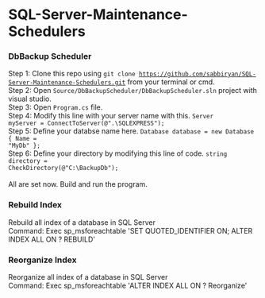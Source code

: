 # SQL-Server-Maintenance-Schedulers

### DbBackup Scheduler
Step 1: Clone this repo using <code>git clone https://github.com/sabbiryan/SQL-Server-Maintenance-Schedulers.git</code> from your terminal or cmd.<br/>
Step 2: Open <code>Source/DbBackupScheduler/DbBackupScheduler.sln</code> project with visual studio. <br/>
Step 3: Open <code>Program.cs</code> file. <br/>
Step 4: Modify this line with your server name with this. <code>Server myServer = ConnectToServer(@".\SQLEXPRESS");</code>  <br/>
Step 5: Define your databse name here. <code>Database database = new Database { Name = "MyDb" };</code>  <br/>
Step 6: Define your directory by modifying this line of code. <code>string directory = CheckDirectory(@"C:\BackupDb\");</code>  <br/>
<br/>
All are set now. Build and run the program.


### Rebuild Index
Rebuild all index of a database in SQL Server <br/>
Command: Exec sp_msforeachtable 'SET QUOTED_IDENTIFIER ON; ALTER INDEX ALL ON ? REBUILD'

### Reorganize Index
Reorganize all index of a database in SQL Server <br/>
Command: Exec sp_msforeachtable 'ALTER INDEX ALL ON ? Reorganize'


